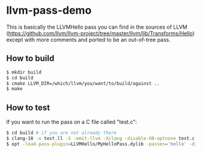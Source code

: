 # llvm-pass-demo

This is basically the LLVMHello pass you can find in the sources of LLVM
(https://github.com/llvm/llvm-project/tree/master/llvm/lib/Transforms/Hello)
except with more comments and ported to be an out-of-tree pass.

## How to build

```sh
$ mkdir build
$ cd build
$ cmake LLVM_DIR=/which/llvm/you/want/to/build/against ..
$ make
```

## How to test

If you want to run the pass on a C file called "test.c":

```sh
$ cd build # if you are not already there
$ clang-18 -o test.ll -S -emit-llvm -Xclang -disable-O0-optnone test.c
$ opt -load-pass-plugin=LLVMHello/MyHelloPass.dylib -passes='hello' -disable-output test.ll
```
